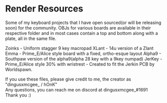 # Render Resources

Some of my keyboard projects that I have open sourced(or will be releasing soon) for the community.
OBJs for various boards are available in their respective folder and in most cases contain a top and bottom along with a plate, all in the same file.


Zoinks - Uniform stagger 9 key macropad
XLant - 14u version of a Zlant
Emma - Prime_E/Alice style board with a fixed, ortho-esque layout
Alpha9 - Southpaw version of the alpha9(alpha 28 key with a 9key numpad)
JerKey - Prime_E/Alice style 30% with wristrest - Created to fit the Jerkin PCB by Worldspawn.


If you use these files, please give credit to me, the creator as "dingusxmcgee_ / hOnK"  
Any questions, you can reach me on discord at dingusxmcgee_#1691  
Thank you :)  
